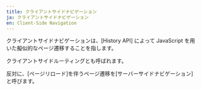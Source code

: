 ```yaml
---
title: クライアントサイドナビゲーション
ja: クライアントサイドナビゲーション
en: Client-Side Navigation
---
```


クライアントサイドナビゲーションは、[History API] によって JavaScript を用いた擬似的なページ遷移することを指します。

クライアントサイドルーティングとも呼ばれます。

反対に、[ページリロード]を伴うページ遷移を[サーバーサイドナビゲーション]と呼びます。